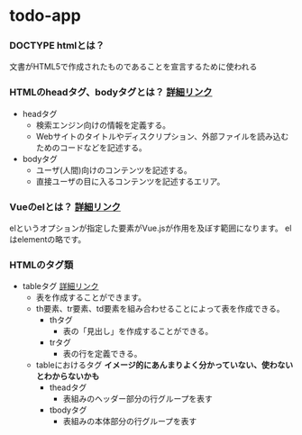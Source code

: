 # todo-app

### DOCTYPE htmlとは？
文書がHTML5で作成されたものであることを宣言するために使われる

### HTMLのheadタグ、bodyタグとは？ [詳細リンク](https://www.webnoiroha.net/html-head-body/)
- headタグ
  - 検索エンジン向けの情報を定義する。
  - Webサイトのタイトルやディスクリプション、外部ファイルを読み込むためのコードなどを記述する。
- bodyタグ
  - ユーザ(人間)向けのコンテンツを記述する。
  - 直接ユーザの目に入るコンテンツを記述するエリア。

### Vueのelとは？ [詳細リンク](http://jsstudy.hatenablog.com/entry/What-is-el-in-Vuejs)
elというオプションが指定した要素がVue.jsが作用を及ぼす範囲になります。
elはelementの略です。

### HTMLのタグ類
- tableタグ [詳細リンク](https://udemy.benesse.co.jp/development/web/html-table.html)
  - 表を作成することができます。
  - th要素、tr要素、td要素を組み合わせることによって表を作成できる。
    - thタグ
      - 表の「見出し」を作成することができる。
    - trタグ
      - 表の行を定義できる。
  - tableにおけるタグ **イメージ的にあんまりよく分かっていない、使わないとわからないかも**
    - theadタグ
      - 表組みのヘッダー部分の行グループを表す
    - tbodyタグ
      - 表組みの本体部分の行グループを表す